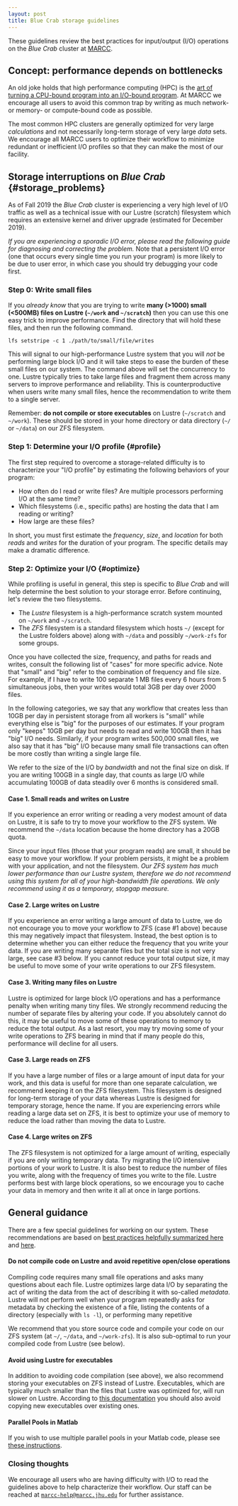 ```yaml
---
layout: post
title: Blue Crab storage guidelines
---
```


These guidelines review the best practices for input/output (I/O) operations on the *Blue Crab* cluster at [MARCC](https://www.marcc.jhu.edu/getting-started/data-storage/).

## Concept: performance depends on bottlenecks

An old joke holds that high performance computing (HPC) is the [art of turning a CPU-bound program into an I/O-bound program](https://news.ycombinator.com/item?id=17206667). At MARCC we encourage all users to avoid this common trap by writing as much network- or memory- or compute-bound code as possible. 

The most common HPC clusters are generally optimized for very large *calculations* and not necessarily long-term storage of very large *data* sets. We encourage all MARCC users to optimize their workflow to minimize redundant or inefficient I/O profiles so that they can make the most of our facility.

## Storage interruptions on *Blue Crab* {#storage_problems}

As of Fall 2019 the *Blue Crab* cluster is experiencing a very high level of I/O traffic as well as a technical issue with our Lustre (scratch) filesystem which requires an extensive kernel and driver upgrade (estimated for December 2019). 

*If you are experiencing a sporadic I/O error, please read the following guide for diagnosing and correcting the problem.* Note that a persistent I/O error (one that occurs every single time you run your program) is more likely to be due to user error, in which case you should try debugging your code first.

### Step 0: Write small files

If you *already know* that you are trying to write **many (>1000) small (<500MB) files on Lustre (`~/work` and `~/scratch`)** then you can use this one easy trick to improve performance. Find the directory that will hold these files, and then run the following command.

~~~
lfs setstripe -c 1 ./path/to/small/file/writes
~~~

This will signal to our high-performance Lustre system that you will *not* be performing large block I/O and it will take steps to ease the burden of these small files on our system. The command above will set the concurrency to one. Lustre typically tries to take large files and fragment them across many servers to improve performance and reliability. This is counterproductive when users write many small files, hence the recommendation to write them to a single server.

Remember: **do not compile or store executables** on Lustre (`~/scratch` and `~/work`). These should be stored in your home directory or data directory (`~/` or `~/data`) on our ZFS filesystem.

### Step 1: **Determine your I/O profile** {#profile}

The first step required to overcome a storage-related difficulty is to characterize your "I/O profile" by estimating the following behaviors of your program:

- How often do I read or write files? Are multiple processors performing I/O at the same time?
- Which filesystems (i.e., specific paths) are hosting the data that I am reading or writing?
- How large are these files?

In short, you must first estimate the *frequency*, *size*, and *location* for both *reads* and *writes* for the duration of your program. The specific details may make a dramatic difference.

### Step 2: **Optimize your I/O** {#optimize}

While profiling is useful in general, this step is specific to *Blue Crab* and will help determine the best solution to your storage error. Before continuing, let's review the two filesystems.

- The *Lustre* filesystem is a high-performance scratch system mounted on `~/work` and `~/scratch`.
- The *ZFS* filesystem is a standard filesystem which hosts `~/` (except for the Lustre folders above) along with `~/data` and possibly `~/work-zfs` for some groups.

Once you have collected the size, frequency, and paths for reads and writes, consult the following list of "cases" for more specific advice. Note that "small" and "big" refer to the combination of frequency and file size. For example, if I have to write 100 separate 1 MB files every 6 hours from 5 simultaneous jobs, then your writes would total 3GB per day over 2000 files. 

In the following categories, we say that any workflow that creates less than 10GB per day in persistent storage from all workers is "small" while everything else is "big" for the purposes of our estimates. If your program only "keeps" 10GB per day but needs to read and write 100GB then it has "big" I/O needs. Similarly, if your program writes 500,000 small files, we also say that it has "big" I/O because many small file transactions can often be more costly than writing a single large file.

We refer to the size of the I/O by *bandwidth* and not the final size on disk. If you are writing 100GB in a single day, that counts as large I/O while accumulating 100GB of data steadily over 6 months is considered small.

#### Case 1. Small reads and writes on Lustre

If you experience an error writing or reading a very modest amount of data on Lustre, it is safe to try to move your workflow to the ZFS system. We recommend the `~/data` location because the home directory has a 20GB quota. 

Since your input files (those that your program reads) are small, it should be easy to move your workflow. If your problem persists, it might be a problem with your application, and not the filesystem. *Our ZFS system has much lower performance than our Lustre system, therefore we do not recommend using this system for all of your high-bandwidth file operations. We only recommend using it as a temporary, stopgap measure.* 

#### Case 2. Large writes on Lustre

If you experience an error writing a large amount of data to Lustre, we do not encourage you to move your workflow to ZFS (case #1 above) because this may negatively impact that filesystem. Instead, the best option is to determine whether you can either reduce the frequency that you write your data. If you are writing many separate files but the total size is not very large, see case #3 below. If you cannot reduce your total output size, it may be useful to move some of your write operations to our ZFS filesystem.

#### Case 3. Writing many files on Lustre

Lustre is optimized for large block I/O operations and has a performance penalty when writing many tiny files. We strongly recommend reducing the number of separate files by altering your code. If you absolutely cannot do this, it may be useful to move some of these operations to memory to reduce the total output. As a last resort, you may try moving some of your write operations to ZFS bearing in mind that if many people do this, performance will decline for all users.

#### Case 3. Large reads on ZFS

If you have a large number of files or a large amount of input data for your work, and this data is useful for more than one separate calculation, we recommend keeping it on the ZFS filesystem. This filesystem is designed for long-term storage of your data whereas Lustre is designed for temporary storage, hence the name. If you are experiencing errors while reading a large data set on ZFS, it is best to optimize your use of memory to reduce the load rather than moving the data to Lustre.

#### Case 4. Large writes on ZFS

The ZFS filesystem is not optimized for a large amount of writing, especially if you are only writing temporary data. Try migrating the I/O intensive portions of your work to Lustre. It is also best to reduce the number of files you write, along with the frequency of times you write to the file. Lustre performs best with large block operations, so we encourage you to cache your data in memory and then write it all at once in large portions.

## General guidance

There are a few special guidelines for working on our system. These recommendations are based on [best practices helpfully summarized here](https://hpcf.umbc.edu/general-productivity/lustre-best-practices/) and [here](https://www.nas.nasa.gov/hecc/support/kb/lustre-best-practices_226.html).

#### Do not compile code on Lustre and avoid repetitive open/close operations

Compiling code requires many small file operations and asks many questions about each file. Lustre optimizes large data I/O by separating the act of writing the data from the act of describing it with so-called *metadata*. Lustre will not perform well when your program repeatedly asks for metadata by checking the existence of a file, listing the contents of a directory (especially with `ls -l`), or performing many repetitive 

We recommend that you store source code and compile your code on our ZFS system (at `~/`, `~/data`, and `~/work-zfs`). It is also sub-optimal to run your compiled code from Lustre (see below).

#### Avoid using Lustre for executables

In addition to avoiding code compilation (see above), we also recommend storing your executables on ZFS instead of Lustre. Executables, which are typically much smaller than the files that Lustre was optimized for, will run slower on Lustre. According to [this documentation](https://www.nas.nasa.gov/hecc/support/kb/lustre-best-practices_226.html) you should also avoid copying new executables over existing ones.

#### Parallel Pools in Matlab

If you wish to use multiple parallel pools in your Matlab code, please see [these instructions](matlab-parpool).

### Closing thoughts

We encourage all users who are having difficulty with I/O to read the guidelines above to help characterize their workflow. Our staff can be reached at [`marcc-help@marcc.jhu.edu`](mailto:marcc-help@marcc.jhu.edu) for further assistance.

